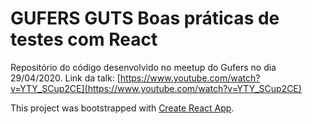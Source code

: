 # GUFERS GUTS Boas práticas de testes com React

Repositório do código desenvolvido no meetup do Gufers no dia 29/04/2020. 
Link da talk: [https://www.youtube.com/watch?v=YTY_SCup2CE](https://www.youtube.com/watch?v=YTY_SCup2CE)

This project was bootstrapped with [Create React App](https://github.com/facebook/create-react-app).

